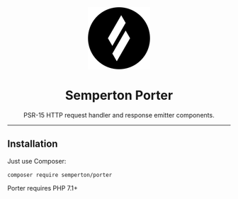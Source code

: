 <div align="center">
<a href="https://github.com/semperton">
<img width="140" src="https://raw.githubusercontent.com/semperton/.github/main/readme-logo.svg" alt="Semperton">
</a>
<h1>Semperton Porter</h1>
<p>PSR-15 HTTP request handler and response emitter components.</p>
</div>

---

## Installation

Just use Composer:

```
composer require semperton/porter
```
Porter requires PHP 7.1+
